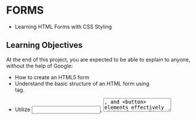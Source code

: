 # FORMS
- Learning HTML Forms with CSS Styling

## Learning Objectives
At the end of this project, you are expected to be able to explain to anyone, without the help of Google:
- How to create an HTML5 form
- Understand the basic structure of an HTML form using <form> tag.
- Utilize <input>, <textarea>, and <button> elements effectively within forms.
- How to choose the right input type
- Determine appropriate input types (text, email, password, number, etc.) based on the data being collected.
- How to constrain a form field with regular expressions
- Implement regular expressions (regex) within pattern attribute to enforce specific formats (like email validation or password strength).
- How to style inputs for invalid, valid, and required fields
- Use CSS pseudo-classes (:valid, :invalid, :required) to style form elements based on their validation status.
- Customize styles to provide visual feedback to users.
- How to build a comment form
- Create a form for users to submit comments, including fields for name, email, and comment content.
- Validate and style the form inputs to enhance usability.
- How to build a simple search form
- Design a search form with an input field and a search button.
- Apply styles to make the form intuitive and visually appealing.
- How to create usable and accessible forms
- Ensure forms are accessible to users with disabilities by using appropriate labels, placeholders, and ARIA attributes.
- Test forms for usability, including tab navigation, focus styles, and screen reader compatibility.

## Project Structure
- article.html: Contains HTML code for various forms.
- styles.css: CSS file for styling the forms.

## Usage
Clone the repository to your local machine.
[Form](https://github.com/jessebrumley/atlas-web_front_end/tree/main/form)

## Resources
- [MDN Web Docs - HTML forms](https://developer.mozilla.org/en-US/docs/Learn/Forms)
- [MDN Web Docs - Styling forms](https://developer.mozilla.org/en-US/docs/Learn/Forms/Styling_web_forms)
- [W3Schools - HTML Forms](https://www.w3schools.com/html/html_forms.asp)
- [A11y Project - Web Accessibility](https://www.a11yproject.com/)

## Author
[Jesse Brumnley](https://github.com/jessebrumley)
